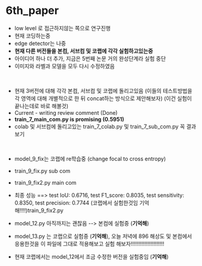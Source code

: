 # 6th_paper
* low level 로 접근하지않는 쪽으로 연구진행
* 현재 코딩하는중
* edge detector는 나중
* **현재 다른 버전들을 본컴, 서브컴 및 코랩에 각각 실험하고있는중**
* 아이디어 하나 더 추가, 지금은 5번째 논문 거의 완성단계라 실험 중단
* 이미지와 라벨과 모델을 모두 다시 수정하였음
<br/>

* 현재 3버전에 대해 각각 본컴, 서브컴 및 코랩에 돌리고있음 (이들의 테스트방법을 각 영역에 대해 개별적으로 한 뒤 concat하는 방식으로 제안해보자)
(이건 실험이 끝나는데로 바로 해볼것)
* Current - writing review comment (Done)
* **train_7_main_com.py is promising (0.5951)**
* colab 및 서브컴에 돌리고있는 train_7_colab.py 및 train_7_sub_com.py 꼭 결과보기
<br/>

* model_9_fix는 코랩에 re학습중 (change focal to cross entropy)
* train_9_fix.py sub com
* train_9_fix2.py main com

* 최종 성능 ==> test IoU: 0.6716, test F1_score: 0.8035, test sensitivity: 0.8350, test precision: 0.7744 (코랩에서 실험한것임 기억해!!!!)train_9_fix2.py

* model_12.py 아직까지는 괜찮음 --> 본컴에 실험중 (**기억해**)
* model_13.py 는 코랩으로 실험중 (**기억해**), 오늘 저녁에 896 해상도 및 본컴에서 응용한것을 이 파일에 그대로 적용해보고 실험 해보자!!!!!!!!!!!!!!!!!!!!!!
* 현재 코랩에서는 model_12에서 조금 수정한 버전을 실험중임  (**기억해**)
